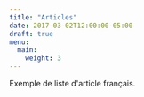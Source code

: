 ```yaml
---
title: "Articles"
date: 2017-03-02T12:00:00-05:00
draft: true
menu:
  main:
    weight: 3
---
```

Exemple de liste d'article français.